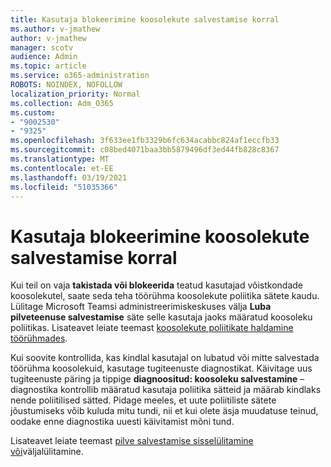 ```yaml
---
title: Kasutaja blokeerimine koosolekute salvestamise korral
ms.author: v-jmathew
author: v-jmathew
manager: scotv
audience: Admin
ms.topic: article
ms.service: o365-administration
ROBOTS: NOINDEX, NOFOLLOW
localization_priority: Normal
ms.collection: Adm_O365
ms.custom:
- "9002530"
- "9325"
ms.openlocfilehash: 3f633ee1fb3329b6fc634acabbc824af1eccfb33
ms.sourcegitcommit: c08bed4071baa3bb5879496df3ed44fb828c8367
ms.translationtype: MT
ms.contentlocale: et-EE
ms.lasthandoff: 03/19/2021
ms.locfileid: "51035366"
---
```

# <a name="block-user-from-recording-meetings"></a>Kasutaja blokeerimine koosolekute salvestamise korral

Kui teil on vaja **takistada või blokeerida** teatud kasutajad võistkondade koosolekutel, saate seda teha töörühma koosolekute poliitika sätete kaudu. Lülitage Microsoft Teamsi administreerimiskeskuses välja **Luba pilveteenuse salvestamise** säte selle kasutaja jaoks määratud koosoleku poliitikas. Lisateavet leiate teemast [koosolekute poliitikate haldamine töörühmades](https://docs.microsoft.com/microsoftteams/meeting-policies-in-teams#allow-cloud-recording).

Kui soovite kontrollida, kas kindlal kasutajal on lubatud või mitte salvestada töörühma koosolekuid, kasutage tugiteenuste diagnostikat. Käivitage uus tugiteenuste päring ja tippige **diagnoositud: koosoleku salvestamine** – diagnostika kontrollib määratud kasutaja poliitika sätteid ja määrab kindlaks nende poliitilised sätted. Pidage meeles, et uute poliitiliste sätete jõustumiseks võib kuluda mitu tundi, nii et kui olete äsja muudatuse teinud, oodake enne diagnostika uuesti käivitamist mõni tund.

Lisateavet leiate teemast [pilve salvestamise sisselülitamine või](https://docs.microsoft.com/microsoftteams/cloud-recording#turn-on-or-turn-off-cloud-recording)väljalülitamine.
